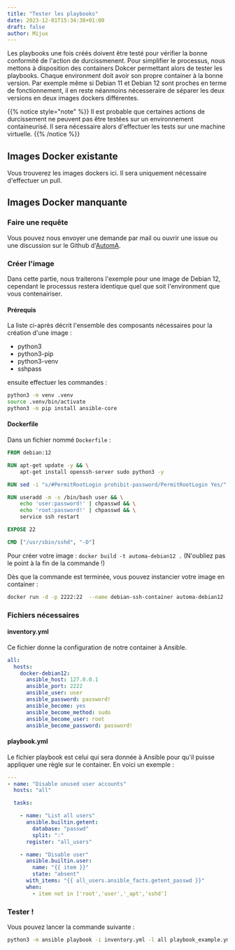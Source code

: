 ```yaml
---
title: "Tester les playbooks"
date: 2023-12-01T15:34:38+01:00
draft: false
author: Mijux
---
```


Les playbooks une fois créés doivent être testé pour vérifier la bonne conformité de l'action de durcissmenent. Pour simplifier le processus, nous mettons à disposition des containers Dokcer permettant alors de tester les playbooks.
Chaque environment doit avoir son propre container à la bonne version. Par exemple même si Debian 11 et Debian 12 sont proches en terme de fonctionnement, il en reste néanmoins nécesseraire de séparer les deux versions en deux images dockers différentes.

{{% notice style="note" %}}
Il est probable que certaines actions de durcissement ne peuvent pas être testées sur un environnement containeurisé. Il sera nécessaire alors d'effectuer les tests sur une machine virtuelle.
{{% /notice %}}

## Images Docker existante

Vous trouverez les images dockers ici. Il sera uniquement nécessaire d'effectuer un pull.


## Images Docker manquante

### Faire une requête

Vous pouvez nous envoyer une demande par mail ou ouvrir une issue ou une discussion sur le Github d'[AutomA](https://github.com/Authom-A).

### Créer l'image

Dans cette partie, nous traiterons l'exemple pour une image de Debian 12, cependant le processus restera identique quel que soit l'environment que vous contenairiser.

#### Prérequis

La liste ci-après décrit l'ensemble des composants nécessaires pour la création d'une image :
- python3
- python3-pip
- python3-venv
- sshpass

ensuite effectuer les commandes : 
```bash
python3 -m venv .venv
source .venv/bin/activate
python3 -m pip install ansible-core
```

#### Dockerfile

Dans un fichier nommé `Dockerfile` : 
```Dockerfile
FROM debian:12

RUN apt-get update -y && \
    apt-get install openssh-server sudo python3 -y

RUN sed -i "s/#PermitRootLogin prohibit-password/PermitRootLogin Yes/" /etc/ssh/sshd_config

RUN useradd -m -s /bin/bash user && \
    echo 'user:password!' | chpasswd && \
    echo 'root:password!' | chpasswd && \
    service ssh restart

EXPOSE 22

CMD ["/usr/sbin/sshd", "-D"]
```

Pour créer votre image : `docker build -t automa-debian12 .` (N'oubliez pas le point à la fin de la commande !)

Dès que la commande est terminée, vous pouvez instancier votre image en container :
```bash
docker run -d -p 2222:22  --name debian-ssh-container automa-debian12
```

### Fichiers nécessaires

#### inventory.yml

Ce fichier donne la configuration de notre container à Ansible.

```yml
all:
  hosts:
    docker-debian12:
      ansible_host: 127.0.0.1
      ansible_port: 2222
      ansible_user: user
      ansible_password: password!
      ansible_become: yes
      ansible_become_method: sudo
      ansible_become_user: root
      ansible_become_password: password!
```

#### playbook.yml

Le fichier playbook est celui qui sera donnée à Ansible pour qu'il puisse appliquer une règle sur le container. En voici un exemple :

```yml
---
- name: "Disable unused user accounts"
  hosts: "all"

  tasks:

    - name: "List all users"
      ansible.builtin.getent:
        database: "passwd"
        split: ":"
      register: "all_users"

    - name: "Disable user"
      ansible.builtin.user:
        name: "{{ item }}"
        state: "absent"
      with_items: "{{ all_users.ansible_facts.getent_passwd }}"
      when:
        - item not in ['root','user','_apt','sshd']
```

### Tester !

Vous pouvez lancer la commande suivante :
```bash
python3 -m ansible playbook -i inventory.yml -l all playbook_example.yml -vvv
```
